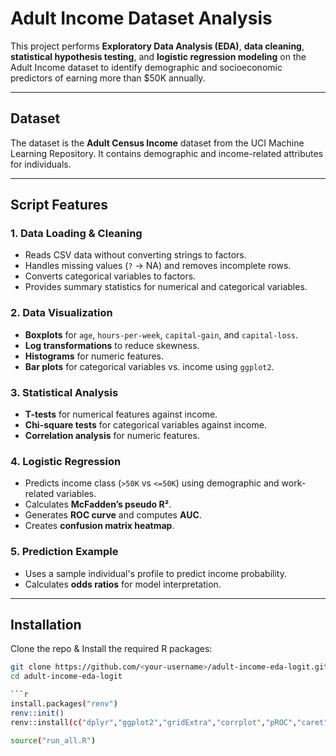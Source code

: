# Adult Income Dataset Analysis

This project performs **Exploratory Data Analysis (EDA)**, **data cleaning**, **statistical hypothesis testing**, and **logistic regression modeling** on the Adult Income dataset to identify demographic and socioeconomic predictors of earning more than $50K annually.

---

## Dataset
The dataset is the **Adult Census Income** dataset from the UCI Machine Learning Repository. It contains demographic and income-related attributes for individuals.

---

## Script Features

### 1. **Data Loading & Cleaning**
- Reads CSV data without converting strings to factors.
- Handles missing values (`?` → NA) and removes incomplete rows.
- Converts categorical variables to factors.
- Provides summary statistics for numerical and categorical variables.

### 2. **Data Visualization**
- **Boxplots** for `age`, `hours-per-week`, `capital-gain`, and `capital-loss`.
- **Log transformations** to reduce skewness.
- **Histograms** for numeric features.
- **Bar plots** for categorical variables vs. income using `ggplot2`.

### 3. **Statistical Analysis**
- **T-tests** for numerical features against income.
- **Chi-square tests** for categorical variables against income.
- **Correlation analysis** for numeric features.

### 4. **Logistic Regression**
- Predicts income class (`>50K` vs `<=50K`) using demographic and work-related variables.
- Calculates **McFadden’s pseudo R²**.
- Generates **ROC curve** and computes **AUC**.
- Creates **confusion matrix heatmap**.

### 5. **Prediction Example**
- Uses a sample individual's profile to predict income probability.
- Calculates **odds ratios** for model interpretation.

---

## Installation

Clone the repo & Install the required R packages:

```bash
git clone https://github.com/<your-username>/adult-income-eda-logit.git
cd adult-income-eda-logit

```r
install.packages("renv")
renv::init()
renv::install(c("dplyr","ggplot2","gridExtra","corrplot","pROC","caret","e1071","reshape2"))

source("run_all.R")




